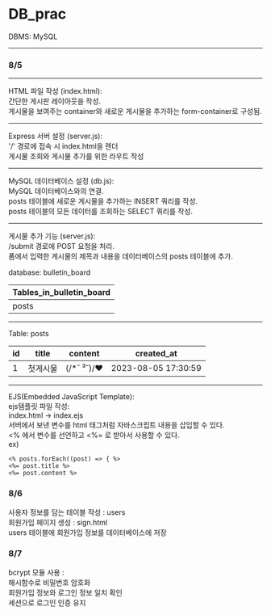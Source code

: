 # DB_prac

DBMS: MySQL

---

### 8/5<br>
---

HTML 파일 작성 (index.html):<br>
간단한 게시판 레이아웃을 작성.<br>
게시물을 보여주는 container와 새로운 게시물을 추가하는 form-container로 구성됨.

---
Express 서버 설정 (server.js):<br>
'/' 경로에 접속 시 index.html을 렌더<br>
게시물 조회와 게시물 추가를 위한 라우트 작성

---

MySQL 데이터베이스 설정 (db.js):<br>
MySQL 데이터베이스와의 연결.<br>
posts 테이블에 새로운 게시물을 추가하는 INSERT 쿼리를 작성.<br>
posts 테이블의 모든 데이터를 조회하는 SELECT 쿼리를 작성.

---

게시물 추가 기능 (server.js): <br>
/submit 경로에 POST 요청을 처리. <br>
폼에서 입력한 게시물의 제목과 내용을 데이터베이스의 posts 테이블에 추가.

database: bulletin_board

| Tables_in_bulletin_board |
|--------------------------|
| posts                    |

---

Table: posts

| id | title | content       | created_at         |
|----|-------|---------------|--------------------|
| 1  | 첫게시물  | (/*˘ ³˘)/♥ | 2023-08-05 17:30:59 |

---

EJS(Embedded JavaScript Template):<br>
ejs템플릿 파일 작성: <br>
index.html -> index.ejs<br>
서버에서 보낸 변수를 html 태그처럼 자바스크립트 내용을 삽입할 수 있다.<br>
<% 에서 변수를 선언하고 <%= 로 받아서 사용할 수 있다.<br>
ex)

```
<% posts.forEach((post) => { %>
<%= post.title %>
<%= post.content %>

```

### 8/6

사용자 정보를 담는 테이블 작성 : users <br>
회원가입 페이지 생성 : sign.html <br>
users 테이블에 회원가입 정보를 데이터베이스에 저장


### 8/7
bcrypt 모듈 사용 : <br>
해시함수로 비밀번호 암호화 <br>
회원가입 정보와 로그인 정보 일치 확인 <br>
세션으로 로그인 인증 유지 <br>







